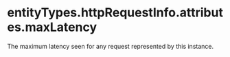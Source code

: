# entityTypes.httpRequestInfo.attributes.maxLatency

The maximum latency seen for any request represented by this instance.

